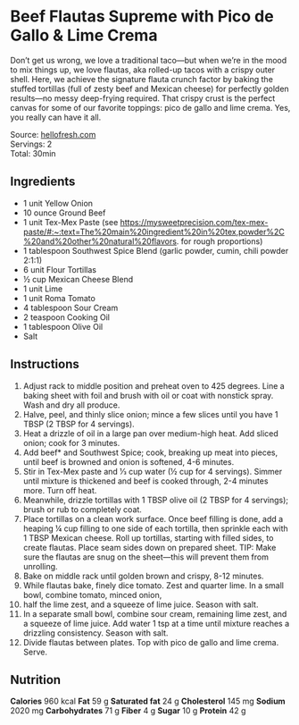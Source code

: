 # Beef Flautas Supreme with Pico de Gallo & Lime Crema

Don’t get us wrong, we love a traditional taco—but when we’re in the mood to mix things up, we love flautas, aka rolled-up tacos with a crispy outer shell. Here, we achieve the signature flauta crunch factor by baking the stuffed tortillas (full of zesty beef and Mexican cheese) for perfectly golden results—no messy deep-frying required. That crispy crust is the perfect canvas for some of our favorite toppings: pico de gallo and lime crema. Yes, you really can have it all.

Source: [hellofresh.com](https://www.hellofresh.com/recipes/beef-flautas-supreme-60929fe277cc7513912c1eb1)  
Servings: 2  
Total: 30min  


## Ingredients

- 1 unit Yellow Onion
- 10 ounce Ground Beef
- 1 unit Tex-Mex Paste (see https://mysweetprecision.com/tex-mex-paste/#:~:text=The%20main%20ingredient%20in%20tex,powder%2C%20and%20other%20natural%20flavors. for rough proportions)
- 1 tablespoon Southwest Spice Blend (garlic powder, cumin, chili powder 2:1:1)
- 6 unit Flour Tortillas
- ½ cup Mexican Cheese Blend
- 1 unit Lime
- 1 unit Roma Tomato
- 4 tablespoon Sour Cream
- 2 teaspoon Cooking Oil
- 1 tablespoon Olive Oil
- Salt


## Instructions

1. Adjust rack to middle position and preheat oven to 425 degrees. Line a baking sheet with foil and brush with oil or coat with nonstick spray. Wash and dry all produce.
2. Halve, peel, and thinly slice onion; mince a few slices until you have 1 TBSP (2 TBSP for 4 servings).
3. Heat a drizzle of oil in a large pan over medium-high heat. Add sliced onion; cook for 3 minutes.
4. Add beef* and Southwest Spice; cook, breaking up meat into pieces, until beef is browned and onion is softened, 4-6 minutes.
5. Stir in Tex-Mex paste and 1⁄3 cup water (½ cup for 4 servings). Simmer until mixture is thickened and beef is cooked through, 2-4 minutes more. Turn off heat.
6. Meanwhile, drizzle tortillas with 1 TBSP olive oil (2 TBSP for 4 servings); brush or rub to completely coat.
7. Place tortillas on a clean work surface. Once beef filling is done, add a heaping ¼ cup filling to one side of each tortilla, then sprinkle each with 1 TBSP Mexican cheese. Roll up tortillas, starting with filled sides, to create flautas. Place seam sides down on prepared sheet. TIP: Make sure the flautas are snug on the sheet—this will prevent them from unrolling.
8. Bake on middle rack until golden brown and crispy, 8-12 minutes.
9. While flautas bake, finely dice tomato. Zest and quarter lime. In a small bowl, combine tomato, minced onion,
10. half the lime zest, and a squeeze of lime juice. Season with salt.
11. In a separate small bowl, combine sour cream, remaining lime zest, and a squeeze of lime juice. Add water 1 tsp at a time until mixture reaches a drizzling consistency. Season with salt.
12. Divide flautas between plates. Top with pico de gallo and lime crema. Serve.


## Nutrition

**Calories** 960 kcal
**Fat** 59 g
**Saturated fat** 24 g
**Cholesterol** 145 mg
**Sodium** 2020 mg
**Carbohydrates** 71 g
**Fiber** 4 g
**Sugar** 10 g
**Protein** 42 g